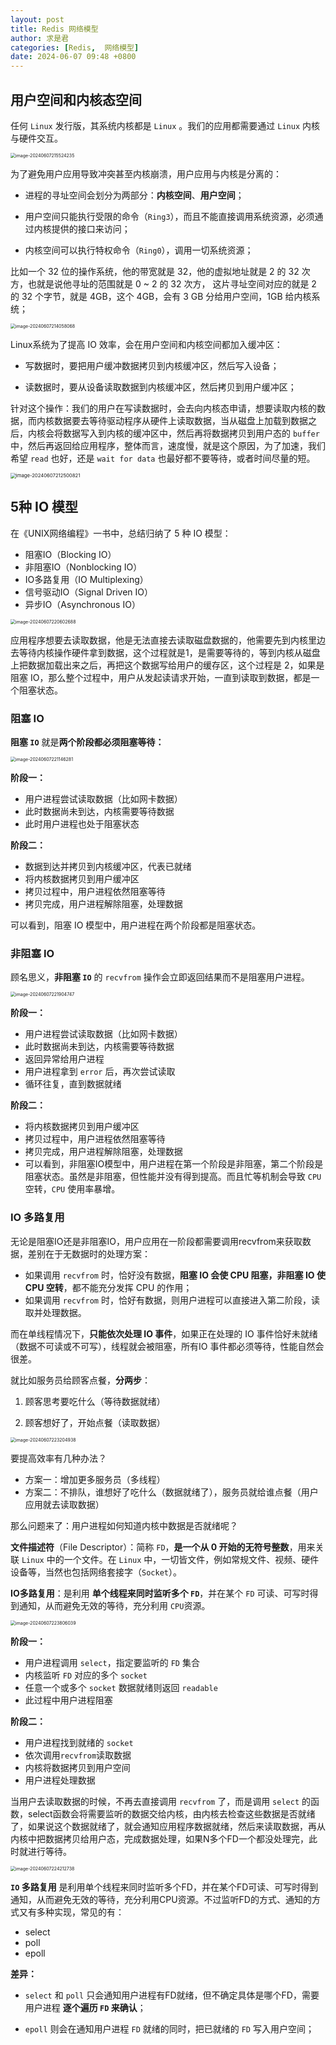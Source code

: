 ```yaml
---
layout: post
title: Redis 网络模型
author: 求是君
categories: [Redis,  网络模型]
date: 2024-06-07 09:48 +0800
---
```


## 用户空间和内核态空间

任何 `Linux` 发行版，其系统内核都是 `Linux` 。我们的应用都需要通过 `Linux` 内核与硬件交互。

<img src="../media/2024-06-07-redis-%E7%BA%BF%E7%A8%8B%E6%A8%A1%E5%9E%8B/image-20240607215524235.png" alt="image-20240607215524235" style="zoom:50%;" />

为了避免用户应用导致冲突甚至内核崩溃，用户应用与内核是分离的：

- 进程的寻址空间会划分为两部分：**内核空间**、**用户空间**；

- 用户空间只能执行受限的命令（`Ring3`），而且不能直接调用系统资源，必须通过内核提供的接口来访问；
- 内核空间可以执行特权命令（`Ring0`），调用一切系统资源；

比如一个 32 位的操作系统，他的带宽就是 32，他的虚拟地址就是 2 的 32 次方，也就是说他寻址的范围就是 0 ~ 2 的 32 次方， 这片寻址空间对应的就是 2 的 32 个字节，就是 4GB，这个 4GB，会有 3 GB 分给用户空间，1GB 给内核系统；

<img src="../media/2024-06-07-redis-%E7%BA%BF%E7%A8%8B%E6%A8%A1%E5%9E%8B/image-20240607214058068.png" alt="image-20240607214058068" style="zoom:50%;" />

Linux系统为了提高 IO 效率，会在用户空间和内核空间都加入缓冲区：

- 写数据时，要把用户缓冲数据拷贝到内核缓冲区，然后写入设备；

- 读数据时，要从设备读取数据到内核缓冲区，然后拷贝到用户缓冲区；

针对这个操作：我们的用户在写读数据时，会去向内核态申请，想要读取内核的数据，而内核数据要去等待驱动程序从硬件上读取数据，当从磁盘上加载到数据之后，内核会将数据写入到内核的缓冲区中，然后再将数据拷贝到用户态的 `buffer` 中，然后再返回给应用程序，整体而言，速度慢，就是这个原因，为了加速，我们希望 `read` 也好，还是 `wait for data` 也最好都不要等待，或者时间尽量的短。

<img src="../media/2024-06-07-redis-%E7%BA%BF%E7%A8%8B%E6%A8%A1%E5%9E%8B/image-20240607212500821.png" alt="image-20240607212500821" style="zoom:55%;" />

## 5种 IO 模型

在《UNIX网络编程》一书中，总结归纳了 5 种 IO 模型：

- 阻塞IO（Blocking IO）
- 非阻塞IO（Nonblocking IO）
- IO多路复用（IO Multiplexing）
- 信号驱动IO（Signal Driven IO）
- 异步IO（Asynchronous IO）

<img src="../media/2024-06-07-redis-%E7%BA%BF%E7%A8%8B%E6%A8%A1%E5%9E%8B/image-20240607220602688.png" alt="image-20240607220602688" style="zoom:50%;" />

应用程序想要去读取数据，他是无法直接去读取磁盘数据的，他需要先到内核里边去等待内核操作硬件拿到数据，这个过程就是1，是需要等待的，等到内核从磁盘上把数据加载出来之后，再把这个数据写给用户的缓存区，这个过程是 2，如果是阻塞 IO，那么整个过程中，用户从发起读请求开始，一直到读取到数据，都是一个阻塞状态。

### 阻塞 IO

**阻塞 `IO`** 就是**两个阶段都必须阻塞等待：**

<img src="../media/2024-06-07-redis-%E7%BA%BF%E7%A8%8B%E6%A8%A1%E5%9E%8B/image-20240607221146281.png" alt="image-20240607221146281" style="zoom:50%;" />

**阶段一：**

- 用户进程尝试读取数据（比如网卡数据）
- 此时数据尚未到达，内核需要等待数据
- 此时用户进程也处于阻塞状态

**阶段二：**

* 数据到达并拷贝到内核缓冲区，代表已就绪
* 将内核数据拷贝到用户缓冲区
* 拷贝过程中，用户进程依然阻塞等待
* 拷贝完成，用户进程解除阻塞，处理数据

可以看到，阻塞 IO 模型中，用户进程在两个阶段都是阻塞状态。

### 非阻塞 IO

顾名思义，**非阻塞 `IO`** 的 `recvfrom` 操作会立即返回结果而不是阻塞用户进程。

<img src="../media/2024-06-07-redis-%E7%BA%BF%E7%A8%8B%E6%A8%A1%E5%9E%8B/image-20240607221904747.png" alt="image-20240607221904747" style="zoom:50%;" />

**阶段一：**

* 用户进程尝试读取数据（比如网卡数据）
* 此时数据尚未到达，内核需要等待数据
* 返回异常给用户进程
* 用户进程拿到 `error` 后，再次尝试读取
* 循环往复，直到数据就绪

**阶段二：**

* 将内核数据拷贝到用户缓冲区
* 拷贝过程中，用户进程依然阻塞等待
* 拷贝完成，用户进程解除阻塞，处理数据
* 可以看到，非阻塞IO模型中，用户进程在第一个阶段是非阻塞，第二个阶段是阻塞状态。虽然是非阻塞，但性能并没有得到提高。而且忙等机制会导致 `CPU` 空转，`CPU` 使用率暴增。

### IO 多路复用

无论是阻塞IO还是非阻塞IO，用户应用在一阶段都需要调用recvfrom来获取数据，差别在于无数据时的处理方案：

- 如果调用 `recvfrom` 时，恰好没有数据，**阻塞 IO 会使 CPU 阻塞，非阻塞 IO 使 CPU 空转**，都不能充分发挥 CPU 的作用；
- 如果调用 `recvfrom` 时，恰好有数据，则用户进程可以直接进入第二阶段，读取并处理数据。

而在单线程情况下，**只能依次处理 IO 事件**，如果正在处理的 IO 事件恰好未就绪（数据不可读或不可写），线程就会被阻塞，所有IO 事件都必须等待，性能自然会很差。

就比如服务员给顾客点餐，**分两步**：

1. 顾客思考要吃什么（等待数据就绪）

2. 顾客想好了，开始点餐（读取数据）

<img src="../media/2024-06-07-redis-%E7%BA%BF%E7%A8%8B%E6%A8%A1%E5%9E%8B/image-20240607223204938.png" alt="image-20240607223204938" style="zoom:50%;" />

要提高效率有几种办法？

- 方案一：增加更多服务员（多线程）
- 方案二：不排队，谁想好了吃什么（数据就绪了），服务员就给谁点餐（用户应用就去读取数据）

那么问题来了：用户进程如何知道内核中数据是否就绪呢？



**文件描述符**（File Descriptor）：简称 `FD`，**是一个从 0 开始的无符号整数**，用来关联 `Linux` 中的一个文件。在 `Linux` 中，一切皆文件，例如常规文件、视频、硬件设备等，当然也包括网络套接字（`Socket`）。

**IO多路复用**：是利用 **单个线程来同时监听多个 `FD`**，并在某个 `FD` 可读、可写时得到通知，从而避免无效的等待，充分利用 `CPU`资源。

<img src="../media/2024-06-07-redis-%E7%BA%BF%E7%A8%8B%E6%A8%A1%E5%9E%8B/image-20240607223806039.png" alt="image-20240607223806039" style="zoom:50%;" />

**阶段一：**

* 用户进程调用 `select`，指定要监听的 `FD` 集合
* 内核监听 `FD` 对应的多个 `socket`
* 任意一个或多个 `socket` 数据就绪则返回 `readable`
* 此过程中用户进程阻塞

**阶段二：**

* 用户进程找到就绪的 `socket`
* 依次调用`recvfrom`读取数据
* 内核将数据拷贝到用户空间
* 用户进程处理数据

当用户去读取数据的时候，不再去直接调用 `recvfrom` 了，而是调用 `select` 的函数，select函数会将需要监听的数据交给内核，由内核去检查这些数据是否就绪了，如果说这个数据就绪了，就会通知应用程序数据就绪，然后来读取数据，再从内核中把数据拷贝给用户态，完成数据处理，如果N多个FD一个都没处理完，此时就进行等待。

<img src="../media/2024-06-07-redis-%E7%BA%BF%E7%A8%8B%E6%A8%A1%E5%9E%8B/image-20240607224212738.png" alt="image-20240607224212738" style="zoom:50%;" />

**`IO` 多路复用** 是利用单个线程来同时监听多个FD，并在某个FD可读、可写时得到通知，从而避免无效的等待，充分利用CPU资源。不过监听FD的方式、通知的方式又有多种实现，常见的有：

- select
- poll
- epoll

**差异：**

- `select` 和 `poll` 只会通知用户进程有FD就绪，但不确定具体是哪个FD，需要用户进程 **逐个遍历 `FD` 来确认**；

- `epoll` 则会在通知用户进程 `FD` 就绪的同时，把已就绪的 `FD` 写入用户空间；









